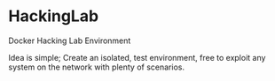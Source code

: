 # HackingLab
Docker Hacking Lab Environment

Idea is simple; Create an isolated, test environment, free to exploit any system on the network with plenty of scenarios.
